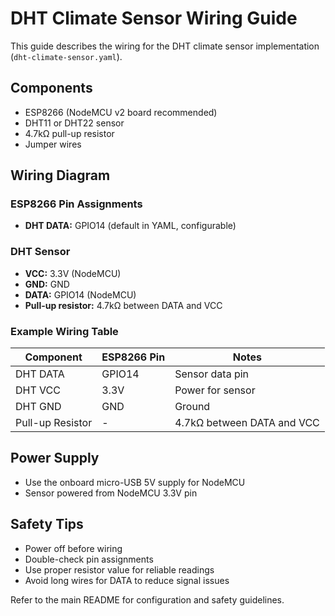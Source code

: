 # DHT Climate Sensor Wiring Guide

This guide describes the wiring for the DHT climate sensor implementation (`dht-climate-sensor.yaml`).

## Components
- ESP8266 (NodeMCU v2 board recommended)
- DHT11 or DHT22 sensor
- 4.7kΩ pull-up resistor
- Jumper wires

## Wiring Diagram

### ESP8266 Pin Assignments
- **DHT DATA:** GPIO14 (default in YAML, configurable)

### DHT Sensor
- **VCC:** 3.3V (NodeMCU)
- **GND:** GND
- **DATA:** GPIO14 (NodeMCU)
- **Pull-up resistor:** 4.7kΩ between DATA and VCC

### Example Wiring Table
| Component      | ESP8266 Pin | Notes                        |
|---------------|-------------|------------------------------|
| DHT DATA      | GPIO14      | Sensor data pin              |
| DHT VCC       | 3.3V        | Power for sensor             |
| DHT GND       | GND         | Ground                       |
| Pull-up Resistor | -        | 4.7kΩ between DATA and VCC   |

## Power Supply
- Use the onboard micro-USB 5V supply for NodeMCU
- Sensor powered from NodeMCU 3.3V pin

## Safety Tips
- Power off before wiring
- Double-check pin assignments
- Use proper resistor value for reliable readings
- Avoid long wires for DATA to reduce signal issues

Refer to the main README for configuration and safety guidelines.

